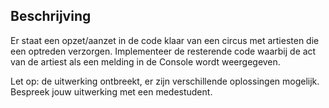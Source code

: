 ## Beschrijving
Er staat een opzet/aanzet in de code klaar van een circus met artiesten die een optreden verzorgen. Implementeer de resterende code waarbij de act van de artiest als een melding in de Console wordt weergegeven.

Let op: de uitwerking ontbreekt, er zijn verschillende oplossingen mogelijk. Bespreek jouw uitwerking met een medestudent.